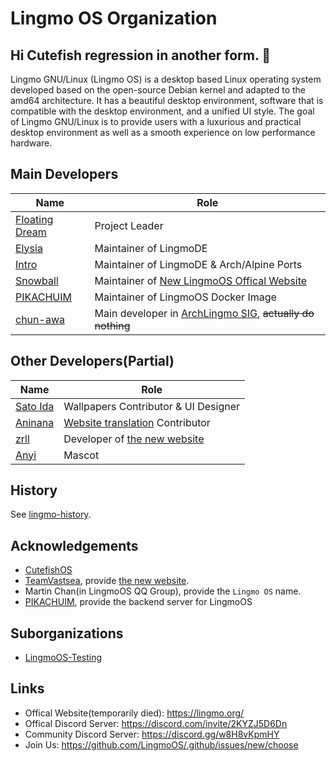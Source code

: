 # Lingmo OS Organization
## Hi Cutefish regression in another form. 👋
Lingmo GNU/Linux (Lingmo OS) is a desktop based Linux operating system developed based on the open-source Debian kernel and adapted to the amd64 architecture. It has a beautiful desktop environment, software that is compatible with the desktop environment, and a unified UI style. The goal of Lingmo GNU/Linux is to provide users with a luxurious and practical desktop environment as well as a smooth experience on low performance hardware.

## Main Developers
**Name**|**Role**
--------|--------
[Floating Dream](https://github.com/lingmo-dream)|Project Leader
[Elysia](https://github.com/ganyuanzhen)|Maintainer of LingmoDE
[Intro](https://github.com/Intro-iu)|Maintainer of LingmoDE & Arch/Alpine Ports
[Snowball](https://github.com/SnowballXueQiu)|Maintainer of [New LingmoOS Offical Website](https://testweb.lingmo.org/)
[PIKACHUIM](https://github.com/PIKACHUIM)|Maintainer of LingmoOS Docker Image
[chun-awa](https://github.com/chun-awa)|Main developer in [ArchLingmo SIG](https://github.com/orgs/LingmoOS/teams/arch-lingmo-sig), ~~actually do nothing~~

## Other Developers(Partial)
**Name**|**Role**
--------|--------
[Sato Ida](https://github.com/Sato-Ida)|Wallpapers Contributor & UI Designer
[Aninana](https://github.com/Aninana)|[Website translation](https://github.com/TeamVastsea/lingmoos-frontend/pull/6/commits/e0b6961a59a049bcdae5fea797716168bd85f2b0) Contributor
[zrll](https://github.com/zrll12)|Developer of [the new website](https://testweb.lingmo.org/)
[Anyi](=https://github.com/9523140211)|Mascot

## History
See [lingmo-history](https://github.com/LingmoOS/lingmo-history/blob/main/README.md).

## Acknowledgements
- [CutefishOS](https://github.com/cutefishos)
- [TeamVastsea](https://github.com/TeamVastsea), provide [the new website](https://testweb.lingmo.org/).
- Martin Chan(in LingmoOS QQ Group), provide the `Lingmo OS` name.
- [PIKACHUIM](https://github.com/PIKACHUIM), provide the backend server for LingmoOS

## Suborganizations
- [LingmoOS-Testing](https://github.com/LingmoOS-Testing)

## Links
- Offical Website(temporarily died): <https://lingmo.org/>
- Offical Discord Server: <https://discord.com/invite/2KYZJ5D6Dn>
- Community Discord Server: <https://discord.gg/w8H8vKpmHY>
- Join Us: <https://github.com/LingmoOS/.github/issues/new/choose>
